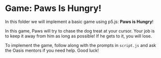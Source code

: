# Game: Paws Is Hungry!

In this folder we will implement a basic game using p5.js: **Paws is Hungry**! 

In this game, Paws will try to chase the dog treat at your cursor. Your job is to keep it away from him as long as possible! If he gets to it, you will lose.

To implement the game, follow along with the prompts in `script.js` and ask the Oasis mentors if you need help. Good luck!
